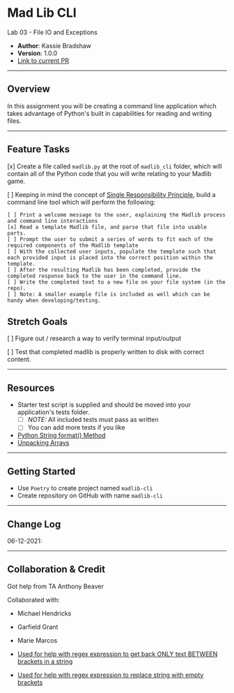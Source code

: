 # **Mad Lib CLI**

Lab 03 - File IO and Exceptions

* **Author**: Kassie Bradshaw
* **Version**: 1.0.0
* [Link to current PR](https://github.com/kassiebradshaw/madlib-cli/pull/1)

---

## **Overview**

In this assignment you will be creating a command line application which takes advantage of Python's built in capabilities for reading and writing files.

---

## **Feature Tasks**

[x] Create a file called `madlib.py` at the root of `madlib_cli` folder, which will contain all of the Python code that you will write relating to your Madlib game.

[ ] Keeping in mind the concept of [Single Responsibility Principle](https://en.wikipedia.org/wiki/Single_responsibility_principle), build a command line tool which will perform the following:

    [ ] Print a welcome message to the user, explaining the Madlib process and command line interactions
    [x] Read a template Madlib file, and parse that file into usable parts.
    [ ] Prompt the user to submit a series of words to fit each of the required components of the Madlib template
    [ ] With the collected user inputs, populate the template such that each provided input is placed into the correct position within the template.
    [ ] After the resulting Madlib has been completed, provide the completed response back to the user in the command line.
    [ ] Write the completed text to a new file on your file system (in the repo). 
    [ ] Note: A smaller example file is included as well which can be handy when developing/testing.

## **Stretch Goals**

[ ] Figure out / research a way to verify terminal input/output

[ ] Test that completed madlib is properly written to disk with correct content.

---

## **Resources**

* Starter test script is supplied and should be moved into your application's tests folder.
  * [ ] *NOTE:* All included tests must pass as written
  * [ ] You can add more tests if you like

* [Python String format() Method](https://www.w3schools.com/python/ref_string_format.asp)
* [Unpacking Arrays](https://realpython.com/python-kwargs-and-args/#unpacking-with-the-asterisk-operators)

---

## **Getting Started**

* Use `Poetry` to create project named `madlib-cli`
* Create repository on GitHub with name `madlib-cli`

---

## **Change Log**

06-12-2021:

---

## **Collaboration & Credit**

Got help from TA Anthony Beaver

Collaborated with:

* Michael Hendricks
* Garfield Grant
* Marie Marcos

* [Used for help with regex expression to get back ONLY text BETWEEN brackets in a string](https://stackoverflow.com/a/48916501)

* [Used for help with regex expression to replace string with empty brackets](https://appdividend.com/2020/06/10/python-regex-replace-how-to-replace-string-in-python/)
